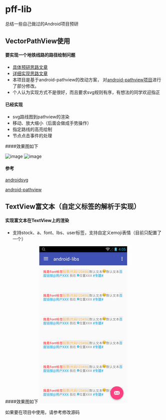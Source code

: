 # pff-lib
总结一些自己做过的Android项目预研

## VectorPathView使用

#### 要实现一个地铁线路的路径绘制问题
* [具体预研思路文章](http://www.pffair.com/blog/2016/03/11/svg-android/)
* [详细实现思路文章](http://www.pffair.com/blog/2016/03/24/shi-liang-tu-lu-jing-wen-ti-de-pathviewshi-xian-fang-an/)
* 本项目是基于android-pathview的改动方案，
对[android-pathview项目](https://github.com/geftimov/android-pathview)进行了部分修改。
* 个人认为实现方式不是很好，而且要求svg规则有序，有想法的同学欢迎指正

#### 已经实现
* svg路线图到pathview的渲染
* 移动、放大缩小（后面会做成手势操作）
* 指定路线的高亮绘制
* 节点点击事件的处理


####效果图如下

![image](http://www.pffair.com/images/48.png)
![image](http://www.pffair.com/images/49.png)

#### 参考
[androidsvg](https://github.com/BigBadaboom/androidsvg) 

[android-pathview](https://github.com/geftimov/android-pathview)


## TextView富文本（自定义标签的解析于实现）

#### 实现富文本在TextView上的渲染
* 支持stock、a、font、lbs、user标签，支持自定义emoji表情（目前只配置了一个）

####效果图如下
![image](https://github.com/pangff/pff-lib/blob/master/rich_text.png)

如果要在项目中使用，请参考修改源码
